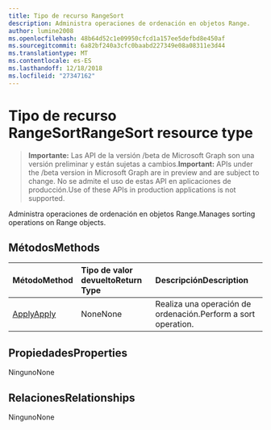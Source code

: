 ```yaml
---
title: Tipo de recurso RangeSort
description: Administra operaciones de ordenación en objetos Range.
author: lumine2008
ms.openlocfilehash: 48b64d52c1e09950cfcd1a157ee5defbd8e450af
ms.sourcegitcommit: 6a82bf240a3cfc0baabd227349e08a08311e3d44
ms.translationtype: MT
ms.contentlocale: es-ES
ms.lasthandoff: 12/18/2018
ms.locfileid: "27347162"
---
```

# <a name="rangesort-resource-type"></a><span data-ttu-id="87819-103">Tipo de recurso RangeSort</span><span class="sxs-lookup"><span data-stu-id="87819-103">RangeSort resource type</span></span>

> <span data-ttu-id="87819-104">**Importante:** Las API de la versión /beta de Microsoft Graph son una versión preliminar y están sujetas a cambios.</span><span class="sxs-lookup"><span data-stu-id="87819-104">**Important:** APIs under the /beta version in Microsoft Graph are in preview and are subject to change.</span></span> <span data-ttu-id="87819-105">No se admite el uso de estas API en aplicaciones de producción.</span><span class="sxs-lookup"><span data-stu-id="87819-105">Use of these APIs in production applications is not supported.</span></span>

<span data-ttu-id="87819-106">Administra operaciones de ordenación en objetos Range.</span><span class="sxs-lookup"><span data-stu-id="87819-106">Manages sorting operations on Range objects.</span></span>


## <a name="methods"></a><span data-ttu-id="87819-107">Métodos</span><span class="sxs-lookup"><span data-stu-id="87819-107">Methods</span></span>

| <span data-ttu-id="87819-108">Método</span><span class="sxs-lookup"><span data-stu-id="87819-108">Method</span></span>           | <span data-ttu-id="87819-109">Tipo de valor devuelto</span><span class="sxs-lookup"><span data-stu-id="87819-109">Return Type</span></span>    |<span data-ttu-id="87819-110">Descripción</span><span class="sxs-lookup"><span data-stu-id="87819-110">Description</span></span>|
|:---------------|:--------|:----------|
|[<span data-ttu-id="87819-111">Apply</span><span class="sxs-lookup"><span data-stu-id="87819-111">Apply</span></span>](../api/rangesort-apply.md)|<span data-ttu-id="87819-112">None</span><span class="sxs-lookup"><span data-stu-id="87819-112">None</span></span>|<span data-ttu-id="87819-113">Realiza una operación de ordenación.</span><span class="sxs-lookup"><span data-stu-id="87819-113">Perform a sort operation.</span></span>|

## <a name="properties"></a><span data-ttu-id="87819-114">Propiedades</span><span class="sxs-lookup"><span data-stu-id="87819-114">Properties</span></span>
<span data-ttu-id="87819-115">Ninguno</span><span class="sxs-lookup"><span data-stu-id="87819-115">None</span></span>

## <a name="relationships"></a><span data-ttu-id="87819-116">Relaciones</span><span class="sxs-lookup"><span data-stu-id="87819-116">Relationships</span></span>
<span data-ttu-id="87819-117">Ninguno</span><span class="sxs-lookup"><span data-stu-id="87819-117">None</span></span>


<!-- uuid: 8fcb5dbc-d5aa-4681-8e31-b001d5168d79
2015-10-25 14:57:30 UTC -->
<!-- {
  "type": "#page.annotation",
  "description": "RangeSort resource",
  "keywords": "",
  "section": "documentation",
  "tocPath": ""
}-->
